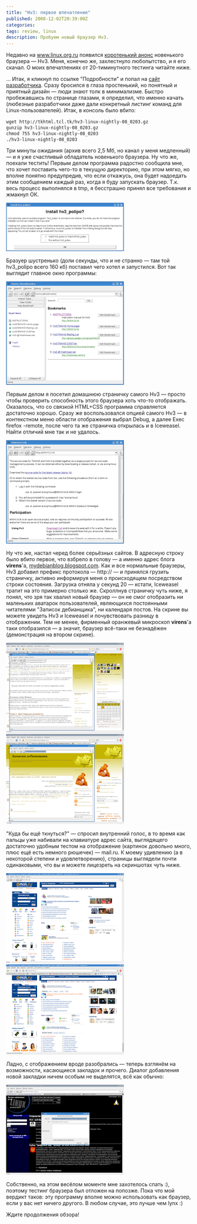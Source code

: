 ```yaml
---
title: "Hv3: первое впечатление"
published: 2008-12-02T20:39:00Z
categories: 
tags: review, linux
description: Пробуем новый браузер Hv3.
---
```


Недавно на <a href="http://www.blogger.com/www.linux.org.ru" target="_blank">www.linux.org.ru</a> появился <a href="http://www.linux.org.ru/view-message.jsp?msgid=3299226" target="_blank">коротенький анонс</a> новенького браузера — Hv3. Меня, конечно же, захлестнуло любопытство, и я его скачал. О моих впечатлениях от 20-тиминутного тестинга читайте ниже.

... Итак, я кликнул по ссылке "Подробности" и попал на <a href="http://tkhtml.tcl.tk/hv3.html" target="_blank">сайт разработчика</a>. Сразу бросился в глаза простенький, но понятный и приятный дизайн — люди знают толк в минимализме. Быстро пробежавшись по странице глазами, я определил, что именно качать (любезные разработчики даже дали конкретный листинг команд для Linux-пользователей). Итак, в консоль было вбито:
```
wget http://tkhtml.tcl.tk/hv3-linux-nightly-08_0203.gz
gunzip hv3-linux-nightly-08_0203.gz
chmod 755 hv3-linux-nightly-08_0203
./hv3-linux-nightly-08_0203
```
Три минуты ожидания (архив всего 2,5 Мб, но канал у меня медленный) — и я уже счастливый обладатель новенького браузера. Ну что же, поехали тестить!
Первым делом программа радостно сообщила мне, что хочет поставить чего-то в текущую директорию, при этом мягко, но вполне понятно предупредив, что если откажусь, она будет надоедать этим сообщением каждый раз, когда я буду запускать браузер. Т.к. весь процесс выполнялся в tmp, я бесстрашно принял все требования и жмакнул ОК.

<div class="center">
<a href="/images/00. Install hv3_polipo request.png">
<img src="/images/00. Install hv3_polipo request-thumbnail.png"
    width="320px" height="131px"
    loading="lazy"
    alt="Запрос Hv3 на установку hv3_polite"
    class="bleed" />
</a>
</div>

Бразуер шустренько (доли секунды, что и не странно — там той hv3_polipo всего 160 кб) поставил чего хотел и запустился. Вот так выглядит главное окно программы:

<div class="center">
<a href="/images/01. Hv3 main window.png">
<img src="/images/01. Hv3 main window-thumbnail.png"
    width="320px" height="280px"
    loading="lazy"
    alt="Главное окно программы"
    class="bleed" />
</a>
</div>

Первым делом я посетил домашнюю страничку самого Hv3 — просто чтобы проверить способность этого браузера хоть что-то отображать. Оказалось, что со связкой HTML+CSS программа справляется достаточно хорошо. Сразу же воспользовался опцией самого Hv3 — в контекстном меню области отображения выбрал Debug, а далее Exec firefox -remote, после чего та же страничка открылась и в Iceweasel. Найти отличий мне так и не удалось.

<div class="center">
<a href="/images/02. Hv3' homepage - view in Hv3.png">
<img src="/images/02. Hv3' homepage - view in Hv3-thumbnail.png"
    width="320px" height="280px"
    loading="lazy"
    alt="Домашняя страничка Hv3, открытая в самом Hv3"
    class="bleed" />
</a>
</div>

Ну что же, настал черед более серьёзных сайтов. В адресную строку было вбито первое, что взбрело в голову — а именно адрес блога <b>virens</b>'а, <a href="http://mydebianblog.blogspot.com/">mydebianblog.blogspot.com</a>. Как и все нормальные браузеры, Hv3 добавил префикс протокола — http:// — и принялся грузить страничку, активно информируя меня о происходящем посредством строки состояния.
Загрузка отняла у секунд 20 — кстати, Iceweasel тратит на это примерно столько же.
Скроллнув страничку чуть ниже, я понял, что зря так хвалил новый браузер — он не смог отобразить ни маленьких аватарок пользователей, являющихся постоянными читателями "Записок дебианщика", ни календаря постов. На скрине вы можете увидеть Hv3 и Iceweasel и почувствовать разницу в отображении. Тем не менее, фирменный оранжевый микроскоп <b>virens</b>'а таки отобразился — а значит, браузер всё-таки не безнадёжен (демонстрация на втором скрине).

<div class="center">
<a href="/images/03. Differences in views.png">
<img src="/images/03. Differences in views-thumbnail.png"
    width="320px" height="244px"
    loading="lazy"
    alt="Разница в отображении блога virens'а"
    class="bleed" />
</a>
</div>

<div class="center">
<a href="/images/04. Differences in views - 2.png">
<img src="/images/04. Differences in views - 2-thumbnail.png"
    width="320px" height="244px"
    loading="lazy"
    alt="Разница в отображении блога virens'а - 2"
    class="bleed" />
</a>
</div>

"Куда бы ещё ткнуться?" — спросил внутренний голос, в то время как пальцы уже набивали на клавиатуре адрес сайта, выглядящего достаточно удобным тестом на отображение (картинок довольно много, плюс ещё есть немного рюшечек) — mail.ru.
К моему удивлению (а в некоторой степени и удовлетворению), страницы выглядели почти одинаковыми, что вы и можете лицезреть на скриншотах чуть ниже.

<div class="center">
<a href="/images/06. Mail.ru in Hv3.png">
<img src="/images/06. Mail.ru in Hv3-thumbnail.png"
    width="320px" height="244px"
    loading="lazy"
    alt="Mail.ru in Hv3"
    class="bleed" />
</a>
</div>

<div class="center">
<a href="/images/05. Mail.ru in Iceweasel.png">
<img src="/images/05. Mail.ru in Iceweasel-thumbnail.png"
    width="320px" height="244px"
    loading="lazy"
    alt="Mail.ru in Iceweasel"
    class="bleed" />
</a>
</div>

Ладно, с отображением вроде разобрались — теперь взглянём на возможности, касающиеся закладок и прочего.
Диалог добавления новой закладки ничем особым не выделятся, всё как обычно:

<div class="center">
<a href="/images/07. Creating new bookmark.png">
<img src="/images/07. Creating new bookmark-thumbnail.png"
    width="320px" height="244px"
    loading="lazy"
    alt="Bookmarks in Hv3"
    class="bleed" />
</a>
</div>

Собственно, на этом весёлом моменте мне захотелось спать :), поэтому тестинг браузера был отложен на попозже. Пока что мой вердикт таков: эту программу вполне можно использовать как браузер, если у вас нет ничего другого. В любом случае, это лучше чем lynx :)

Ждите продолжения обзора!
